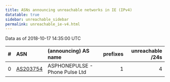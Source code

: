 ```yaml
---
title: ASNs announcing unreachable networks in IE (IPv4)
datatable: true
sidebar: unreachable_sidebar
permalink: unreachable_ie-v4.html
---
```


Data as of 2018-10-17 14:35:00 UTC


<div class="datatable-begin"></div>

|   # | ASN                                      | (announcing) AS name           |   prefixes |   unreachable /24s |
|----:|:-----------------------------------------|:-------------------------------|-----------:|-------------------:|
|   0 | [AS203754](unreachable_AS203754-v4.html) | ASPHONEPULSE - Phone Pulse Ltd |          1 |                  4 |

<div class="datatable-end"></div>